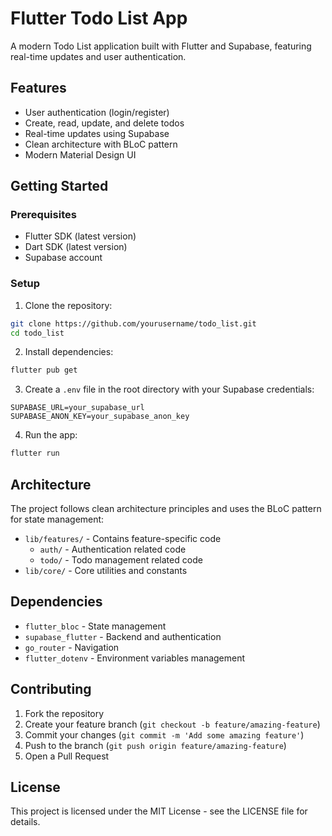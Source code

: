 # Flutter Todo List App

A modern Todo List application built with Flutter and Supabase, featuring real-time updates and user authentication.

## Features

- User authentication (login/register)
- Create, read, update, and delete todos
- Real-time updates using Supabase
- Clean architecture with BLoC pattern
- Modern Material Design UI

## Getting Started

### Prerequisites

- Flutter SDK (latest version)
- Dart SDK (latest version)
- Supabase account

### Setup

1. Clone the repository:
```bash
git clone https://github.com/yourusername/todo_list.git
cd todo_list
```

2. Install dependencies:
```bash
flutter pub get
```

3. Create a `.env` file in the root directory with your Supabase credentials:
```
SUPABASE_URL=your_supabase_url
SUPABASE_ANON_KEY=your_supabase_anon_key
```

4. Run the app:
```bash
flutter run
```

## Architecture

The project follows clean architecture principles and uses the BLoC pattern for state management:

- `lib/features/` - Contains feature-specific code
  - `auth/` - Authentication related code
  - `todo/` - Todo management related code
- `lib/core/` - Core utilities and constants

## Dependencies

- `flutter_bloc` - State management
- `supabase_flutter` - Backend and authentication
- `go_router` - Navigation
- `flutter_dotenv` - Environment variables management

## Contributing

1. Fork the repository
2. Create your feature branch (`git checkout -b feature/amazing-feature`)
3. Commit your changes (`git commit -m 'Add some amazing feature'`)
4. Push to the branch (`git push origin feature/amazing-feature`)
5. Open a Pull Request

## License

This project is licensed under the MIT License - see the LICENSE file for details.
